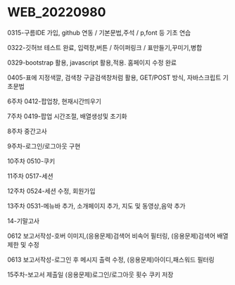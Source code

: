 # WEB_20220980

0315-구름IDE 가입, github 연동 / 기본문법,주석 / p,font 등 기초 연습

0322-깃허브 테스트 완료, 입력창,버튼 / 하이퍼링크 / 표만들기,꾸미기,병합

0329-bootstrap 활용, javascript 활용,적용. 홈페이지 수정 완료

0405-표에 지정색깔, 검색창 구글검색창처럼 활용, GET/POST 방식, 자바스크립트 기초문법

6주차 0412-팝업창, 현재시간띄우기

7주차 0419-팝업 시간조절, 배열생성및 초기화

8주차 중간고사

9주차-로그인/로그아웃 구현

10주차 0510-쿠키

11주차 0517-세션

12주차 0524-세션 수정, 회원가입

13주차 0531-메뉴바 추가, 소개페이지 추가, 지도 및 동영상,음악 추가

14-기말고사

0612 보고서작성-호버 이미지,(응용문제)검색어 비속어 필터링, (응용문제)검색어 배열 제한 및 수정

0613 보고서작성-로그인 후 메시지 출력 수정, (응용문제)아이디,패스워드 필터링

15주차-보고서 제출일
(응용문제)로그인/로그아웃 횟수 쿠키 저장
